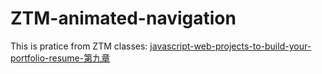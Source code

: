 # ZTM-animated-navigation
This is pratice from ZTM classes: [javascript-web-projects-to-build-your-portfolio-resume-第九章](https://www.udemy.com/course/javascript-web-projects-to-build-your-portfolio-resume/?couponCode=ACCAGE0923)
